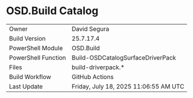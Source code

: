 ﻿# OSD.Build Catalog

| | |
|-|-|
| Owner | David Segura |
| Build Version | 25.7.17.4 |
| PowerShell Module | OSD.Build |
| PowerShell Function | Build-OSDCatalogSurfaceDriverPack |
| Files | build-driverpack.* |
| Build Workflow | GitHub Actions |
| Last Update | Friday, July 18, 2025 11:06:55 AM UTC |
